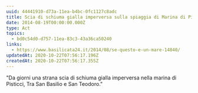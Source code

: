 ```yaml
---
uuid: 44441910-d73a-11ea-b4bc-0fc1127c8adc
title: Scia di schiuma gialla imperversa sulla spiaggia di Marina di Pisticci
date: 2014-08-19T00:00:00.000Z
type: Act
topics:
  - bd0c54d0-d757-11ea-83c3-43a36ca50240
links:
  - https://www.basilicata24.it/2014/08/se-questo-e-un-mare-14840/
updatedAt: 2020-10-22T07:56:17.196Z
createdAt: 2020-10-22T07:56:17.355Z
---
```


"Da giorni una strana scia di schiuma gialla imperversa nella marina di Pisticci, Tra San Basilio e San Teodoro."